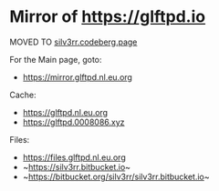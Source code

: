 # Mirror of https://glftpd.io

MOVED TO [silv3rr.codeberg.page](https://silv3rr.codeberg.page)

For the Main page, goto:

- https://mirror.glftpd.nl.eu.org

Cache:

- https://glftpd.nl.eu.org
- https://glftpd.0008086.xyz

Files: 

- https://files.glftpd.nl.eu.org
- ~https://silv3rr.bitbucket.io~
- ~https://bitbucket.org/silv3rr/silv3rr.bitbucket.io~
